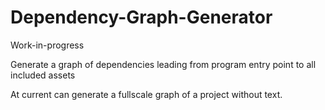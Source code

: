 # Dependency-Graph-Generator
Work-in-progress

Generate a graph of dependencies leading from program entry point to all included assets

At current can generate a fullscale graph of a project without text.
